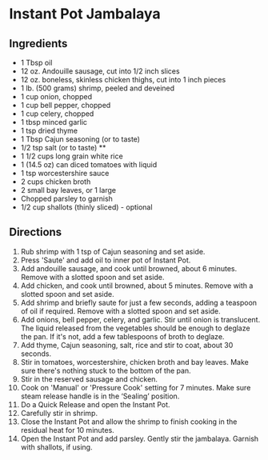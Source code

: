 # Instant Pot Jambalaya #

## Ingredients ##

- 1 Tbsp oil
- 12 oz. Andouille sausage, cut into 1/2 inch slices
- 12 oz. boneless, skinless chicken thighs, cut into 1 inch pieces
- 1 lb. (500 grams) shrimp, peeled and deveined
- 1 cup onion, chopped
- 1 cup bell pepper, chopped
- 1 cup celery, chopped
- 1 tbsp minced garlic
- 1 tsp dried thyme
- 1 Tbsp Cajun seasoning (or to taste)
- 1/2 tsp salt (or to taste) **
- 1 1/2 cups long grain white rice
- 1 (14.5 oz) can diced tomatoes with liquid
- 1 tsp worcestershire sauce
- 2 cups chicken broth
- 2 small bay leaves, or 1 large
- Chopped parsley to garnish
- 1/2 cup shallots (thinly sliced) - optional

## Directions ##

1. Rub shrimp with 1 tsp of Cajun seasoning and set aside.
2. Press 'Saute' and add oil to inner pot of Instant Pot.
3. Add andouille sausage, and cook until browned, about 6 minutes. Remove with a slotted spoon and set aside.
4. Add chicken, and cook until browned, about 5 minutes. Remove with a slotted spoon and set aside.
5. Add shrimp and briefly saute for just a few seconds, adding a teaspoon of oil if required. Remove with a slotted spoon and set aside.
6. Add onions, bell pepper, celery, and garlic. Stir until onion is translucent.  The liquid released from the vegetables should be enough to deglaze the pan.  If it's not, add a few tablespoons of broth to deglaze.
7. Add thyme, Cajun seasoning, salt, rice and stir to coat, about 30 seconds.
8. Stir in tomatoes, worcestershire, chicken broth and bay leaves.  Make sure there's nothing stuck to the bottom of the pan.
9. Stir in the reserved sausage and chicken.  
10. Cook on 'Manual' or 'Pressure Cook' setting for 7 minutes. Make sure steam release handle is in the ‘Sealing’ position.
11. Do a Quick Release and open the Instant Pot.
12. Carefully stir in shrimp.
13. Close the Instant Pot and allow the shrimp to finish cooking in the residual heat for 10 minutes.
14. Open the Instant Pot and add parsley. Gently stir the jambalaya. Garnish with shallots, if using.
